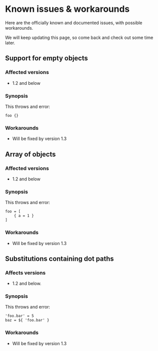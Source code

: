 Known issues & workarounds
==========================
Here are the officially known and documented issues, with possible workarounds.

We will keep updating this page, so come back and check out some time later.


Support for empty objects
-------------------------
### Affected versions
- 1.2 and below

### Synopsis
This throws and error:
```
foo {}
```

### Workarounds
- Will be fixed by version 1.3


Array of objects
----------------
### Affected versions
- 1.2 and below

### Synopsis
This throws and error:
```
foo = [
	{ a = 1 }
]
```

### Workarounds
- Will be fixed by version 1.3


Substitutions containing dot paths
----------------------------------
### Affects versions
- 1.2 and below.

### Synopsis
This throws and error:
```
'foo.bar' = 5
baz = ${ 'foo.bar' }
```

### Workarounds
- Will be fixed by version 1.3
